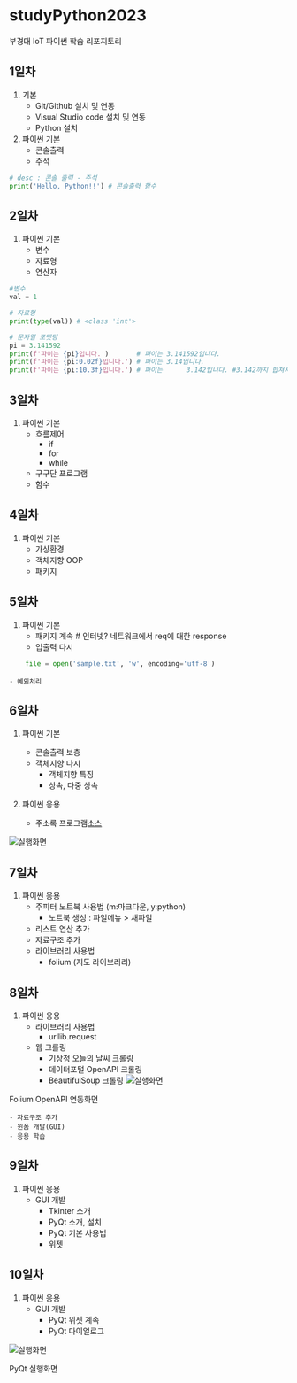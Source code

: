 # studyPython2023
부경대 IoT 파이썬 학습 리포지토리

## 1일차 
1. 기본
    - Git/Github 설치 및 연동
    - Visual Studio code 설치 및 연동
    - Python 설치
2. 파이썬 기본
    - 콘솔출력
    - 주석

```python
# desc : 콘솔 출력 - 주석
print('Hello, Python!!') # 콘솔출력 함수
```

## 2일차
1. 파이썬 기본
    - 변수
    - 자료형
    - 연산자

``` python
#변수
val = 1

# 자료형
print(type(val)) # <class 'int'>

# 문자열 포맷팅
pi = 3.141592
print(f'파이는 {pi}입니다.')       # 파이는 3.141592입니다.
print(f'파이는 {pi:0.02f}입니다.') # 파이는 3.14입니다.
print(f'파이는 {pi:10.3f}입니다.') # 파이는      3.142입니다. #3.142까지 합쳐서 10칸을 의미
```

## 3일차
1. 파이썬 기본
    - 흐름제어
        - if
        - for
        - while
    - 구구단 프로그램
    - 함수
    
## 4일차
1. 파이썬 기본
    - 가상환경
    - 객체지향 OOP
    - 패키지

## 5일차
1. 파이썬 기본
    - 패키지 계속 # 인터넷? 네트워크에서 req에 대한 response
    - 입출력 다시
``` python
    file = open('sample.txt', 'w', encoding='utf-8')
```
    - 예외처리

## 6일차
1. 파이썬 기본
    - 콘솔출력 보충
    - 객체지향 다시
        - 객체지향 특징
        - 상속, 다중 상속

2. 파이썬 응용
    - 주소록 프로그램[소스](https://github.com/kwak-ji-eun/studyPython2023/blob/main/Project/address_app.py)

![실행화면](https://github.com/kwak-ji-eun/studyPython2023/blob/main/Images/address_app.png)


## 7일차 
1. 파이썬 응용
    - 주피터 노트북 사용법 (m:마크다운, y:python)
        - 노트북 생성 : 파일메뉴 > 새파일
    - 리스트 연산 추가
    - 자료구조 추가
    - 라이브러리 사용법
        - folium (지도 라이브러리)

## 8일차
1. 파이썬 응용
    - 라이브러리 사용법
        - urllib.request
    - 웹 크롤링
        - 기상청 오늘의 날씨 크롤링
        - 데이터포털 OpenAPI 크롤링
        - BeautifulSoup 크롤링
![실행화면](https://github.com/kwak-ji-eun/studyPython2023/blob/main/Images/jupyter_folium.png?raw=true)

Folium OpenAPI 연동화면

    - 자료구조 추가
    - 윈폼 개발(GUI)
    - 응용 학습

## 9일차
1. 파이썬 응용
    - GUI 개발
        - Tkinter 소개
        - PyQt 소개, 설치
        - PyQt 기본 사용법
        - 위젯 

## 10일차
1. 파이썬 응용
    - GUI 개발
        - PyQt 위젯 계속 
        - PyQt 다이얼로그

![실행화면](https://github.com/kwak-ji-eun/studyPython2023/blob/main/Images/dialog.png)

PyQt 실행화면


  
